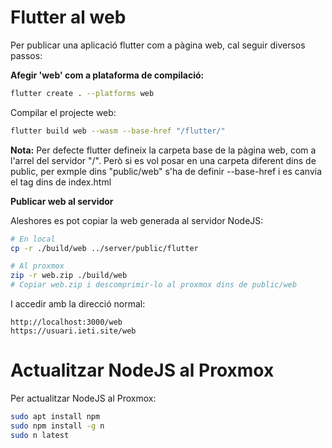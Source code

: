 # Flutter al web

Per publicar una aplicació flutter com a pàgina web, cal seguir diversos passos:

**Afegir 'web' com a plataforma de compilació:**

```bash
flutter create . --platforms web
```

Compilar el projecte web:

```bash
flutter build web --wasm --base-href "/flutter/"
```

**Nota:** Per defecte flutter defineix la carpeta base de la pàgina web, com a l'arrel del servidor "/". Però si es vol posar en una carpeta diferent dins de public, per exmple dins "public/web" s'ha de definir --base-href i es canvia el tag <base> dins de index.html

**Publicar web al servidor**

Aleshores es pot copiar la web generada al servidor NodeJS:

```bash
# En local
cp -r ./build/web ../server/public/flutter

# Al proxmox
zip -r web.zip ./build/web
# Copiar web.zip i descomprimir-lo al proxmox dins de public/web 
```

I accedir amb la direcció normal:

```text
http://localhost:3000/web
https://usuari.ieti.site/web
```

# Actualitzar NodeJS al Proxmox

Per actualitzar NodeJS al Proxmox:

```bash
sudo apt install npm
sudo npm install -g n
sudo n latest
```